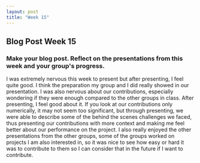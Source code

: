 ```yaml
---
layout: post
title: "Week 15"
---
```

## Blog Post Week 15

### Make your blog post. Reflect on the presentations from this week and your group's progress.
I was extremely nervous this week to present but after presenting, I feel quite good. I think the preparation my group and I did really showed in our presentation. I was also nervous about our contributions, especially wondering if they were enough compared to the other groups in class. After presenting, I feel good about it. If you look at our contributions only numerically, it may not seem too significant, but through presenting, we were able to describe some of the behind the scenes challenges we faced, thus presenting our contributions with more context and making me feel better about our performance on the project.
I also really enjoyed the other presentations from the other groups, some of the groups worked on projects I am also interested in, so it was nice to see how easy or hard it was to contribute to them so I can consider that in the future if I want to contribute.